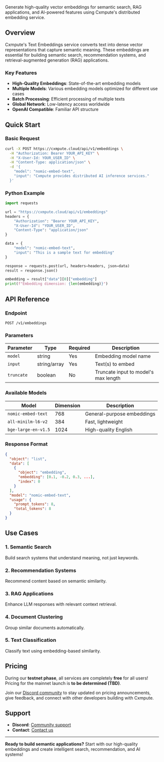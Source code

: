 Generate high-quality vector embeddings for semantic search, RAG applications, and AI-powered features using Cxmpute's distributed embedding service.

## Overview

Cxmpute's Text Embeddings service converts text into dense vector representations that capture semantic meaning. These embeddings are essential for building semantic search, recommendation systems, and retrieval-augmented generation (RAG) applications.

### Key Features

- **High-Quality Embeddings**: State-of-the-art embedding models
- **Multiple Models**: Various embedding models optimized for different use cases
- **Batch Processing**: Efficient processing of multiple texts
- **Global Network**: Low-latency access worldwide
- **OpenAI Compatible**: Familiar API structure

## Quick Start

### Basic Request

```bash
curl -X POST https://cxmpute.cloud/api/v1/embeddings \
  -H "Authorization: Bearer YOUR_API_KEY" \
  -H "X-User-Id: YOUR_USER_ID" \
  -H "Content-Type: application/json" \
  -d '{
    "model": "nomic-embed-text",
    "input": "Cxmpute provides distributed AI inference services."
  }'
```

### Python Example

```python
import requests

url = "https://cxmpute.cloud/api/v1/embeddings"
headers = {
    "Authorization": "Bearer YOUR_API_KEY",
    "X-User-Id": "YOUR_USER_ID",
    "Content-Type": "application/json"
}

data = {
    "model": "nomic-embed-text",
    "input": "This is a sample text for embedding"
}

response = requests.post(url, headers=headers, json=data)
result = response.json()

embedding = result["data"][0]["embedding"]
print(f"Embedding dimension: {len(embedding)}")
```

## API Reference

### Endpoint

```http
POST /v1/embeddings
```

### Parameters

| Parameter | Type | Required | Description |
|-----------|------|----------|-------------|
| `model` | string | Yes | Embedding model name |
| `input` | string/array | Yes | Text(s) to embed |
| `truncate` | boolean | No | Truncate input to model's max length |

### Available Models

| Model | Dimension | Description |
|-------|-----------|-------------|
| `nomic-embed-text` | 768 | General-purpose embeddings |
| `all-minilm-l6-v2` | 384 | Fast, lightweight |
| `bge-large-en-v1.5` | 1024 | High-quality English |

### Response Format

```json
{
  "object": "list",
  "data": [
    {
      "object": "embedding", 
      "embedding": [0.1, -0.2, 0.3, ...],
      "index": 0
    }
  ],
  "model": "nomic-embed-text",
  "usage": {
    "prompt_tokens": 8,
    "total_tokens": 8
  }
}
```

## Use Cases

### 1. Semantic Search

Build search systems that understand meaning, not just keywords.

### 2. Recommendation Systems

Recommend content based on semantic similarity.

### 3. RAG Applications

Enhance LLM responses with relevant context retrieval.

### 4. Document Clustering

Group similar documents automatically.

### 5. Text Classification

Classify text using embedding-based similarity.

## Pricing

During our **testnet phase**, all services are completely **free** for all users! Pricing for the mainnet launch is **to be determined (TBD)**.

Join our [Discord community](https://discord.gg/vE3xvFsZA8) to stay updated on pricing announcements, give feedback, and connect with other developers building with Cxmpute.

## Support

- **Discord**: [Community support](https://discord.gg/vE3xvFsZA8)
- **Contact**: [Contact us](https://tally.so/r/w4DvLA)

---

**Ready to build semantic applications?** Start with our high-quality embeddings and create intelligent search, recommendation, and AI systems! 